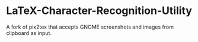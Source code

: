 # LaTeX-Character-Recognition-Utility
A fork of pix2tex that accepts GNOME screenshots and images from clipboard as input.
